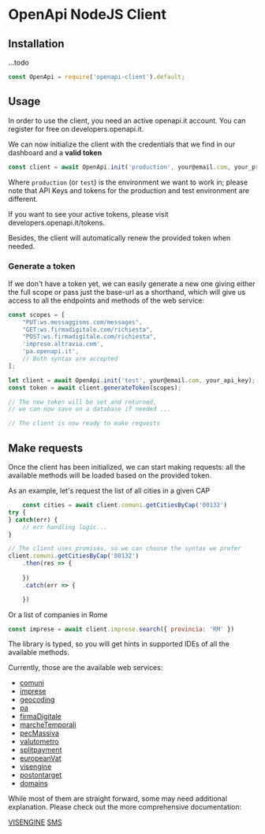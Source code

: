 # OpenApi NodeJS Client

## Installation
...todo
```js
const OpenApi = require('openapi-client').default;
```

## Usage
In order to use the client, you need an active openapi.it account. You can register for free on developers.openapi.it.

We can now initialize the client with the credentials that we find in our dashboard and a **valid token**
```js
const client = await OpenApi.init('production', your@email.com, your_production_api_key, your_token);
```
Where `production` (or `test`) is the environment we want to work in; please note that API Keys and tokens for the production and test environment are different.

If you want to see your active tokens, please visit developers.openapi.it/tokens.

Besides, the client will automatically renew the provided token when needed.

### Generate a token
If we don't have a token yet, we can easily generate a new one giving either  the full scope or pass just the base-url as a shorthand, which will give us access to all the endpoints and methods of the web service:
```js
const scopes = [
    "PUT:ws.messaggisms.com/messages",
    "GET:ws.firmadigitale.com/richiesta",
    "POST:ws.firmadigitale.com/richiesta",
    'imprese.altravia.com',
    'pa.openapi.it',
    // Both syntax are accepted
];

let client = await OpenApi.init('test', your@email.com, your_api_key);
const token = await client.generateToken(scopes);

// The new token will be set and returned, 
// we can now save on a database if needed ...

// The client is now ready to make requests
```

## Make requests
Once the client has been initialized, we can start making requests: all the available methods will be loaded based on the provided token.

As an example, let's request the list of all cities in a given CAP

```js
    const cities = await client.comuni.getCitiesByCap('00132')
try {
} catch(err) {
    // err handling logic...
}

// The client uses promises, so we can choose the syntax we prefer
client.comuni.getCitiesByCap('00132')
    .then(res => {
        
    })
    .catch(err => {

    })
```

Or a list of companies in Rome

```js
const imprese = await client.imprese.search({ provincia: 'RM' })
```

The library is typed, so you will get hints in supported IDEs of all the available methods.

Currently, those are the available web services:
* [comuni](https://developers.openapi.it/services/comuni)
* [imprese](https://developers.openapi.it/services/imprese)
* [geocoding](https://developers.openapi.it/services/geocoding)
* [pa](https://developers.openapi.it/services/pa)
* [firmaDigitale](https://developers.openapi.it/services/firmadigitale)
* [marcheTemporali](https://developers.openapi.it/services/marchetemporali)
* [pecMassiva](https://developers.openapi.it/services/pecmassiva)
* [valutometro](https://developers.openapi.it/services/valutometro)
* [splitpayment](https://developers.openapi.it/services/splitpayment)
* [europeanVat](https://developers.openapi.it/services/europeanvat)
* [visengine](https://developers.openapi.it/services/visengine)
* [postontarget](https://developers.openapi.it/services/postontarget)
* [domains](https://developers.openapi.it/services/domains)

While most of them are straight forward, some may need additional explanation. Please check out the more comprehensive documentation:

[VISENGINE](/docs/visengine.md)
[SMS](/docs/sms.md)